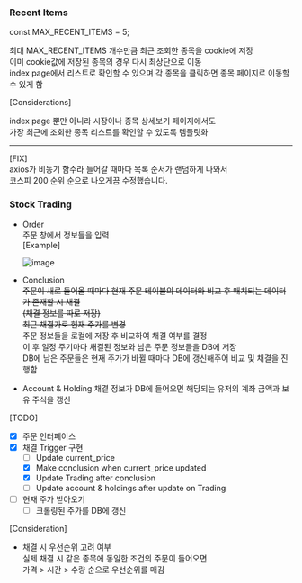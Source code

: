 
### Recent Items  
  
const MAX_RECENT_ITEMS = 5;  
  
최대 MAX_RECENT_ITEMS 개수만큼 최근 조회한 종목을 cookie에 저장  
이미 cookie값에 저장된 종목의 경우 다시 최상단으로 이동  
index page에서 리스트로 확인할 수 있으며 각 종목을 클릭하면 종목 페이지로 이동할 수 있게 함  
  
[Considerations]  
  
index page 뿐만 아니라 시장이나 종목 상세보기 페이지에서도   
가장 최근에 조회한 종목 리스트를 확인할 수 있도록 템플릿화  
  

---
[FIX]  
axios가 비동기 함수라 들어갈 때마다 목록 순서가 랜덤하게 나와서  
코스피 200 순위 순으로 나오게끔 수정했습니다.  

### Stock Trading

- Order  
  주문 창에서 정보들을 입력  
  [Example]

  ![image](https://user-images.githubusercontent.com/80976609/203515770-339e3389-cf0c-4b65-b461-8bc4b1d06181.png)
  
  
- Conclusion  
 ~~주문이 새로 들어올 때마다 현재 주문 테이블의 데이터와 비교 후 매치되는 데이터가 존재할 시 채결~~  
 ~~(채결 정보를 따로 저장)~~  
 ~~최근 채결가로 현재 주가를 변경~~  
 주문 정보들을 로컬에 저장 후 비교하여 채결 여부를 결정  
 이 후 일정 주기마다 채결된 정보와 남은 주문 정보들을 DB에 저장  
 DB에 남은 주문들은 현재 주가가 바뀔 때마다 DB에 갱신해주어 비교 및 채결을 진행함  

- Account & Holding
  채결 정보가 DB에 들어오면 해당되는 유저의 계좌 금액과 보유 주식을 갱신  

 
[TODO]
- [x] 주문 인터페이스
- [x] 채결 Trigger 구현
  - [ ] Update current_price
  - [x] Make conclusion when current_price updated
  - [x] Update Trading after conclusion
  - [ ] Update account & holdings after update on Trading

- [ ] 현재 주가 받아오기
  - [ ] 크롤링된 주가를 DB에 갱신
  
[Consideration]
- 채결 시 우선순위 고려 여부  
  실제 채결 시 같은 종목에 동일한 조건의 주문이 들어오면  
  가격 > 시간 > 수량 순으로 우선순위를 매김